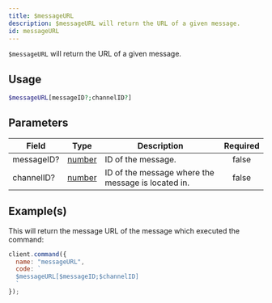 ```yaml
---
title: $messageURL
description: $messageURL will return the URL of a given message.
id: messageURL
---
```


`$messageURL` will return the URL of a given message.

## Usage

```php
$messageURL[messageID?;channelID?]
```

## Parameters

| Field      | Type                                                                                              | Description                                        | Required |
| ---------- | ------------------------------------------------------------------------------------------------- | -------------------------------------------------- | :------: |
| messageID? | [number](https://developer.mozilla.org/en-US/docs/Web/JavaScript/Reference/Global_Objects/Number) | ID of the message.                                 |  false   |
| channelID? | [number](https://developer.mozilla.org/en-US/docs/Web/JavaScript/Reference/Global_Objects/Number) | ID of the message where the message is located in. |  false   |

## Example(s)

This will return the message URL of the message which executed the command:

```javascript
client.command({
  name: "messageURL",
  code: `
  $messageURL[$messageID;$channelID]
  `
});
```
